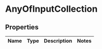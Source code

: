 # AnyOfInputCollection

## Properties
Name | Type | Description | Notes
------------ | ------------- | ------------- | -------------

